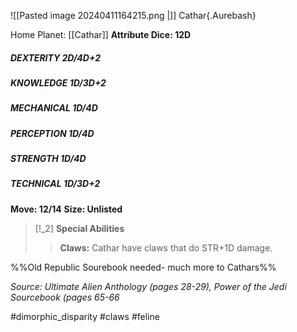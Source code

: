 

![[Pasted image 20240411164215.png |]]
Cathar{.Aurebash}

Home Planet: [[Cathar]]
**Attribute Dice: 12D**
##### DEXTERITY 2D/4D+2
##### KNOWLEDGE 1D/3D+2
##### MECHANICAL 1D/4D
##### PERCEPTION 1D/4D
##### STRENGTH 1D/4D
##### TECHNICAL 1D/3D+2
**Move: 12/14**
**Size: Unlisted**

> [!_2] 
> **Special Abilities**
> > **Claws:** Cathar have claws that do STR+1D damage.
> 

%%Old Republic Sourebook needed- much more to Cathars%%

*Source: Ultimate Alien Anthology (pages 28-29), Power of the Jedi Sourcebook (pages 65-66*

#dimorphic_disparity #claws #feline 